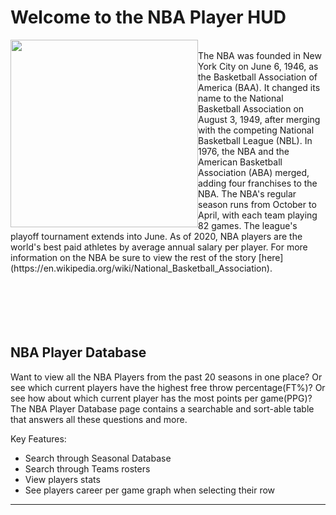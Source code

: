 # Welcome to the NBA Player HUD

<img style="float: left" src="https://media1.giphy.com/media/5h5HJRTkYEvT2o6yvJ/giphy.gif" width="300"/>
<br />
The NBA was founded in New York City on June 6, 1946, as the Basketball Association of America (BAA). It changed its name to the National Basketball Association on August 3, 1949, after merging with the competing National Basketball League (NBL). In 1976, the NBA and the American Basketball Association (ABA) merged, adding four franchises to the NBA. The NBA's regular season runs from October to April, with each team playing 82 games. The league's playoff tournament extends into June. As of 2020, NBA players are the world's best paid athletes by average annual salary per player. For more information on the NBA be sure to view the rest of the story [here](https://en.wikipedia.org/wiki/National_Basketball_Association).


<br/>
<br/>
<br/>
<br/>
<br/>
<br/>

## NBA Player Database

Want to view all the NBA Players from the past 20 seasons in one place? Or see which current players have the highest free throw percentage(FT%)? Or see how about which current player has the most points per game(PPG)? The NBA Player Database page contains a searchable and sort-able table that answers all these questions and more.

Key Features:

- Search through Seasonal Database
- Search through Teams rosters
- View players stats
- See players career per game graph when selecting their row

---
